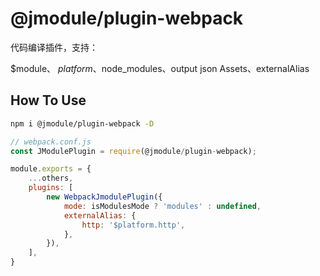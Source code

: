 # @jmodule/plugin-webpack

代码编译插件，支持：

$module、 $platform、$node_modules、output json Assets、externalAlias

## How To Use
```bash
npm i @jmodule/plugin-webpack -D
```
```javascript
// webpack.conf.js
const JModulePlugin = require(@jmodule/plugin-webpack);

module.exports = {
    ...others,
    plugins: [
        new WebpackJmodulePlugin({
            mode: isModulesMode ? 'modules' : undefined,
            externalAlias: {
                http: '$platform.http',
            },
        }),
    ],
}
```
